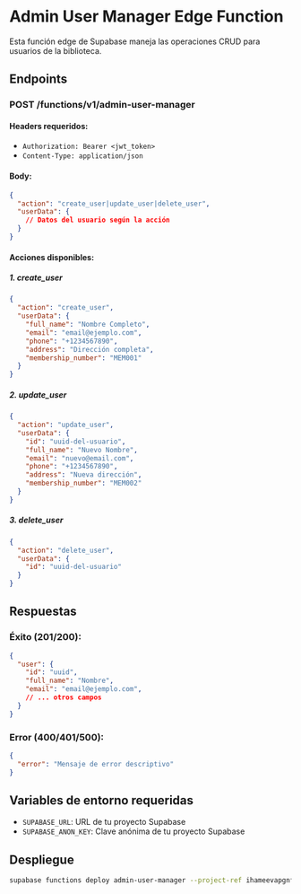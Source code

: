 # Admin User Manager Edge Function

Esta función edge de Supabase maneja las operaciones CRUD para usuarios de la biblioteca.

## Endpoints

### POST /functions/v1/admin-user-manager

#### Headers requeridos:
- `Authorization: Bearer <jwt_token>`
- `Content-Type: application/json`

#### Body:
```json
{
  "action": "create_user|update_user|delete_user",
  "userData": {
    // Datos del usuario según la acción
  }
}
```

#### Acciones disponibles:

##### 1. create_user
```json
{
  "action": "create_user",
  "userData": {
    "full_name": "Nombre Completo",
    "email": "email@ejemplo.com",
    "phone": "+1234567890",
    "address": "Dirección completa",
    "membership_number": "MEM001"
  }
}
```

##### 2. update_user
```json
{
  "action": "update_user",
  "userData": {
    "id": "uuid-del-usuario",
    "full_name": "Nuevo Nombre",
    "email": "nuevo@email.com",
    "phone": "+1234567890",
    "address": "Nueva dirección",
    "membership_number": "MEM002"
  }
}
```

##### 3. delete_user
```json
{
  "action": "delete_user",
  "userData": {
    "id": "uuid-del-usuario"
  }
}
```

## Respuestas

### Éxito (201/200):
```json
{
  "user": {
    "id": "uuid",
    "full_name": "Nombre",
    "email": "email@ejemplo.com",
    // ... otros campos
  }
}
```

### Error (400/401/500):
```json
{
  "error": "Mensaje de error descriptivo"
}
```

## Variables de entorno requeridas

- `SUPABASE_URL`: URL de tu proyecto Supabase
- `SUPABASE_ANON_KEY`: Clave anónima de tu proyecto Supabase

## Despliegue

```bash
supabase functions deploy admin-user-manager --project-ref ihameevapgnfkzrlezjc
``` 